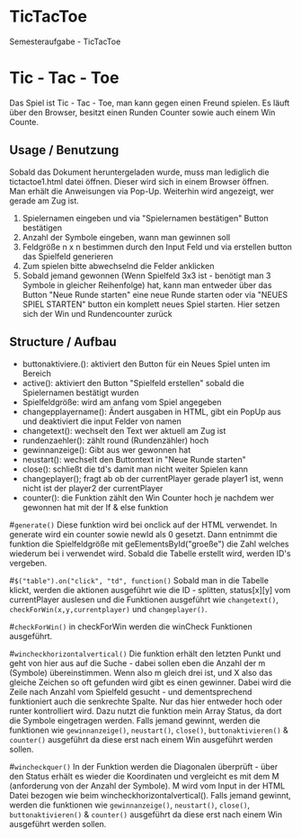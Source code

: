 # TicTacToe
Semesteraufgabe - TicTacToe

# Tic - Tac - Toe
Das Spiel ist Tic - Tac - Toe, man kann gegen einen Freund spielen. Es läuft über den Browser, besitzt einen Runden Counter sowie auch einem Win Counte.

## Usage / Benutzung

Sobald das Dokument heruntergeladen wurde, muss man lediglich die tictactoe1.html datei öffnen. Dieser wird sich in einem Browser öffnen.<br>
Man erhält die Anweisungen via Pop-Up. Weiterhin wird angezeigt, wer gerade am Zug ist. <br>
1. Spielernamen eingeben und via "Spielernamen bestätigen" Button bestätigen
2. Anzahl der Symbole eingeben, wann man gewinnen soll
2. Feldgröße n x n bestimmen durch den Input Feld und via erstellen button das Spielfeld generieren
3. Zum spielen bitte abwechselnd die Felder anklicken<br>
4. Sobald jemand gewonnen (Wenn Spielfeld 3x3 ist - benötigt man 3 Symbole in gleicher Reihenfolge) hat, kann man entweder über das Button "Neue Runde starten" eine neue Runde starten oder via "NEUES SPIEL STARTEN" button ein komplett neues Spiel starten. Hier setzen sich der Win und Rundencounter zurück

## Structure / Aufbau


* buttonaktiviere.(): aktiviert den Button für ein Neues Spiel unten im Bereich
* active(): aktiviert den Button "Spielfeld erstellen" sobald die Spielernamen bestätigt wurden
* Spielfeldgröße: wird am anfang vom Spiel angegeben
* changepplayername(): Ändert ausgaben in HTML, gibt ein PopUp aus und deaktiviert die input Felder von namen
* changetext(): wechselt den Text wer aktuell am Zug ist
* rundenzaehler(): zählt round (Rundenzähler) hoch
* gewinnanzeige(): Gibt aus wer gewonnen hat
* neustart(): wechselt den Buttontext in "Neue Runde starten"
* close(): schließt die td's damit man nicht weiter Spielen kann
* changeplayer(); fragt ab ob der currentPlayer gerade player1 ist, wenn nicht ist der player2 der currentPlayer
* counter(): die Funktion zählt den Win Counter hoch je nachdem wer gewonnen hat mit der If & else funktion


#```generate()``` Diese funktion wird bei onclick auf der HTML verwendet. In generate wird ein counter sowie newId als 0 gesetzt. Dann entnimmt die funktion die Spielfeldgröße mit geElementsById("groeße") die Zahl welches wiederum bei i verwendet wird. Sobald die Tabelle erstellt wird, werden ID's vergeben.

#```$("table").on("click", "td", function()``` Sobald man in die Tabelle klickt, werden die aktionen ausgeführt wie die ID - splitten, status[x][y] vom currentPlayer auslesen und die Funktionen ausgeführt wie  ```changetext()```, ```checkForWin(x,y,currentplayer)``` und ```changeplayer()```. 

#```checkForWin()``` in checkForWin werden die winCheck Funktionen ausgeführt. 

#```wincheckhorizontalvertical()``` Die funktion erhält den letzten Punkt und geht von hier aus auf die Suche - dabei sollen eben die Anzahl der m (Symbole) übereinstimmen. Wenn also m gleich drei ist, und X also das gleiche Zeichen so oft gefunden wird gibt es einen gewinner. Dabei wird die Zeile nach Anzahl vom Spielfeld gesucht - und dementsprechend funktioniert auch die senkrechte Spalte. Nur das hier entweder hoch oder runter kontrolliert wird. Dazu nutzt die funktion mein Array Status, da dort die Symbole eingetragen werden. Falls jemand gewinnt, werden die funktionen wie ```gewinnanzeige()```, ```neustart()```, ```close()```, ```buttonaktivieren()``` & ```counter()``` ausgeführt da diese erst nach einem Win ausgeführt werden sollen. 

#```wincheckquer()``` In der Funktion werden die Diagonalen überprüft - über den Status erhält es wieder die Koordinaten und vergleicht es mit dem M (anforderung von der Anzahl der Symbole). M wird vom Input in der HTML Datei bezogen wie beim wincheckhorizontalvertical(). Falls jemand gewinnt, werden die funktionen wie ```gewinnanzeige()```, ```neustart()```, ```close()```, ```buttonaktivieren()``` & ```counter()``` ausgeführt da diese erst nach einem Win ausgeführt werden sollen. 